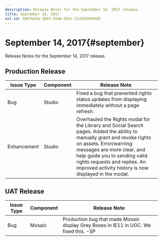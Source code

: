 ```yaml
---
description: Release Notes for the September 14, 2017 release.
title: September 14, 2017
exl-id: 5667629a-1b65-454b-953c-2119d3d093db
---
```

# September 14, 2017{#september}

Release Notes for the September 14, 2017 release.

## Production Release

| **Issue Type** |**Component** |**Release Note** |
|---|---|---|
|  Bug | Studio | Fixed a bug that prevented rights status updates from displaying immediately without a page refresh. |
|  Enhancement | Studio | Overhauled the Rights modal for the Library and Social Search pages. Added the ability to manually grant and revoke rights on assets. Error/warning messages are more clear, and help guide you to sending valid rights requests and replies. An improved activity history is now displayed in the modal. |

## UAT Release

| **Issue Type** |**Component** |**Release Note** |
|---|---|---|
|  Bug | Mosaic | Production bug that made Mosaic display Grey Boxes in IE11 in UGC. We fixed this. -SP |
